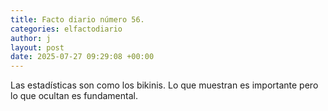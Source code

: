 ```yaml
---
title: Facto diario número 56.
categories: elfactodiario
author: j
layout: post
date: 2025-07-27 09:29:08 +00:00
---
```

Las estadísticas son como los bikinis. Lo que muestran es importante pero lo que ocultan es fundamental.
